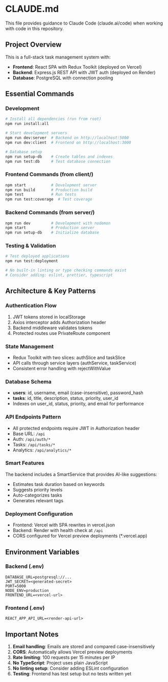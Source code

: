 # CLAUDE.md

This file provides guidance to Claude Code (claude.ai/code) when working with code in this repository.

## Project Overview

This is a full-stack task management system with:
- **Frontend**: React SPA with Redux Toolkit (deployed on Vercel)
- **Backend**: Express.js REST API with JWT auth (deployed on Render)
- **Database**: PostgreSQL with connection pooling

## Essential Commands

### Development
```bash
# Install all dependencies (run from root)
npm run install:all

# Start development servers
npm run dev:server  # Backend on http://localhost:5000
npm run dev:client  # Frontend on http://localhost:3000

# Database setup
npm run setup-db    # Create tables and indexes
npm run test:db     # Test database connection
```

### Frontend Commands (from client/)
```bash
npm start           # Development server
npm run build       # Production build
npm test            # Run tests
npm run test:coverage  # Test coverage
```

### Backend Commands (from server/)
```bash
npm run dev         # Development with nodemon
npm start           # Production server
npm run setup-db    # Initialize database
```

### Testing & Validation
```bash
# Test deployed applications
npm run test:deployment

# No built-in linting or type checking commands exist
# Consider adding: eslint, prettier, typescript
```

## Architecture & Key Patterns

### Authentication Flow
1. JWT tokens stored in localStorage
2. Axios interceptor adds Authorization header
3. Backend middleware validates tokens
4. Protected routes use PrivateRoute component

### State Management
- Redux Toolkit with two slices: authSlice and taskSlice
- API calls through service layers (authService, taskService)
- Consistent error handling with rejectWithValue

### Database Schema
- **users**: id, username, email (case-insensitive), password_hash
- **tasks**: id, title, description, status, priority, user_id
- Indexes on user_id, status, priority, and email for performance

### API Endpoints Pattern
- All protected endpoints require JWT in Authorization header
- Base URL: `/api`
- Auth: `/api/auth/*`
- Tasks: `/api/tasks/*`
- Analytics: `/api/analytics/*`

### Smart Features
The backend includes a SmartService that provides AI-like suggestions:
- Estimates task duration based on keywords
- Suggests priority levels
- Auto-categorizes tasks
- Generates relevant tags

### Deployment Configuration
- Frontend: Vercel with SPA rewrites in vercel.json
- Backend: Render with health check at `/api`
- CORS configured for Vercel preview deployments (*.vercel.app)

## Environment Variables

### Backend (.env)
```
DATABASE_URL=postgresql://...
JWT_SECRET=<generated-secret>
PORT=5000
NODE_ENV=production
FRONTEND_URL=<vercel-url>
```

### Frontend (.env)
```
REACT_APP_API_URL=<render-api-url>
```

## Important Notes

1. **Email handling**: Emails are stored and compared case-insensitively
2. **CORS**: Automatically allows Vercel preview deployments
3. **Rate limiting**: 100 requests per 15 minutes per IP
4. **No TypeScript**: Project uses plain JavaScript
5. **No linting setup**: Consider adding ESLint configuration
6. **Testing**: Frontend has test setup but no tests written yet